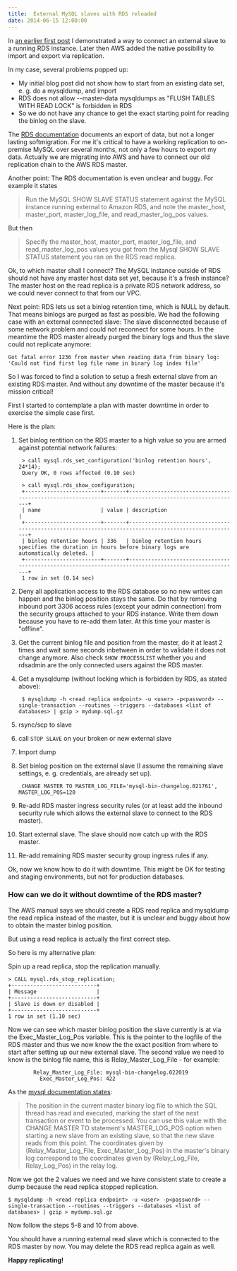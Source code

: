 ```yaml
---
title:  External MySQL slaves with RDS reloaded
date: 2014-06-15 12:00:00
---
```

In [an earlier first post](/2013/07/07/replicating-aws-rds-mysql-databases-to-external-slaves/ "Replicating AWS RDS MySQL databases to external slaves") I demonstrated a way to connect an external slave to a running RDS instance. Later then AWS added the native possibility to import and export via replication.

In my case, several problems popped up:  
* My initial blog post did not show how to start from an existing data set, e. g. do a mysqldump, and import
* RDS does not allow --master-data mysqldumps as "FLUSH TABLES WITH READ LOCK" is forbidden in RDS
* So we do not have any chance to get the exact starting point for reading the binlog on the slave.
  
The [RDS documentation](http://docs.aws.amazon.com/AmazonRDS/latest/UserGuide/MySQL.Procedural.Exporting.NonRDSRepl.html "http://docs.aws.amazon.com/AmazonRDS/latest/UserGuide/MySQL.Procedural.Exporting.NonRDSRepl.html") documents an export of data, but not a longer lasting softmigration. For me it's critical to have a working replication to on-premise MySQL over several months, not only a few hours to export my data. Actually we are migrating into AWS and have to connect our old replication chain to the AWS RDS master.

Another point: The RDS documentation is even unclear and buggy. For example it states

> Run the MySQL SHOW SLAVE STATUS statement against the MySQL instance running external to Amazon RDS, and note the master\_host, master\_port, master\_log\_file, and read\_master\_log\_pos values.

But then

> Specify the master\_host, master\_port, master\_log\_file, and read\_master\_log\_pos values you got from the Mysql SHOW SLAVE STATUS statement you ran on the RDS read replica.

Ok, to which master shall I connect? The MySQL instance outside of RDS should not have any master host data set yet, because it's a fresh instance? The master host on the read replica is a private RDS network address, so we could never connect to that from our VPC.

Next point: RDS lets us set a binlog retention time, which is NULL by default. That means binlogs are purged as fast as possible. We had the following case with an external connected slave: The slave disconnected because of some network problem and could not reconnect for some hours. In the meantime the RDS master already purged the binary logs and thus the slave could not replicate anymore:

    
    Got fatal error 1236 from master when reading data from binary log: 'Could not find first log file name in binary log index file'
    

So I was forced to find a solution to setup a fresh external slave from an existing RDS master. And without any downtime of the master because it's mission critical!

First I started to contemplate a plan with master downtime in order to exercise the simple case first.

Here is the plan:  

1. Set binlog rentition on the RDS master to a high value so you are armed against potential network failures:

        > call mysql.rds_set_configuration('binlog retention hours', 24*14);  
        Query OK, 0 rows affected (0.10 sec)  
        
        > call mysql.rds_show_configuration;  
        +------------------------+-------+------------------------------------------------------------------------------------------------------+  
        | name                   | value | description                                                                                          |  
        +------------------------+-------+------------------------------------------------------------------------------------------------------+  
        | binlog retention hours | 336   | binlog retention hours specifies the duration in hours before binary logs are automatically deleted. |  
        +------------------------+-------+------------------------------------------------------------------------------------------------------+  
        1 row in set (0.14 sec)  
      
2. Deny all application access to the RDS database so no new writes can happen and the binlog position stays the same. Do that by removing inbound port 3306 access rules (except your admin connection) from the security groups attached to your RDS instance. Write them down because you have to re-add them later. At this time your master is "offline".
3. Get the current binlog file and position from the master, do it at least 2 times and wait some seconds inbetween in order to validate it does not change anymore. Also check `SHOW PROCESSLIST` whether you and rdsadmin are the only connected users against the RDS master.
4. Get a mysqldump (without locking which is forbidden by RDS, as stated above):

        $ mysqldump -h <read replica endpoint> -u <user> -p<password> --single-transaction --routines --triggers --databases <list of databases> | gzip > mydump.sql.gz

5. rsync/scp to slave
6. call `STOP SLAVE` on your broken or new external slave
7. Import dump
8. Set binlog position on the external slave (I assume the remaining slave settings, e. g. credentials, are already set up).

        CHANGE MASTER TO MASTER_LOG_FILE='mysql-bin-changelog.021761', MASTER_LOG_POS=120

9. Re-add RDS master ingress security rules (or at least add the inbound security rule which allows the external slave to connect to the RDS master).
10. Start external slave. The slave should now catch up with the RDS master.
11. Re-add remaining RDS master security group ingress rules if any.

Ok, now we know how to do it with downtime. This might be OK for testing and staging environments, but not for production databases.

### How can we do it without downtime of the RDS master?

The AWS manual says we should create a RDS read replica and mysqldump the read replica instead of the master, but it is unclear and buggy about how to obtain the master binlog position.  
  
But using a read replica is actually the first correct step.  
  
So here is my alternative plan:  
  
Spin up a read replica, stop the replication manually.

    
    > CALL mysql.rds_stop_replication;  
    +---------------------------+  
    | Message                   |  
    +---------------------------+  
    | Slave is down or disabled |  
    +---------------------------+  
    1 row in set (1.10 sec)
    

Now we can see which master binlog position the slave currently is at via the Exec\_Master\_Log\_Pos variable. This is the pointer to the logfile of the RDS master and thus we now know the the exact position from where to start after setting up our new external slave. The second value we need to know is the binlog file name, this is Relay\_Master\_Log\_File - for example:

    
            Relay_Master_Log_File: mysql-bin-changelog.022019  
              Exec_Master_Log_Pos: 422
    

As the [mysql documentation states](http://dev.mysql.com/doc/refman/5.6/en/show-slave-status.html "http://dev.mysql.com/doc/refman/5.6/en/show-slave-status.html"):

> The position in the current master binary log file to which the SQL thread has read and executed, marking the start of the next transaction or event to be processed. You can use this value with
> the CHANGE MASTER TO statement's MASTER\_LOG\_POS option when starting a new slave from an existing slave, so that the new slave reads from this point. The coordinates given by
> (Relay\_Master\_Log\_File, Exec\_Master\_Log\_Pos) in the master's binary log correspond to the coordinates given by (Relay\_Log\_File, Relay\_Log\_Pos) in the relay log.

Now we got the 2 values we need and we have consistent state to create a dump because the read replica stopped replication.
    
    $ mysqldump -h <read replica endpoint> -u <user> -p<password> --single-transaction --routines --triggers --databases <list of databases> | gzip > mydump.sql.gz
    

Now follow the steps 5-8 and 10 from above.  
  
You should have a running external read slave which is connected to the RDS master by now. You may delete the RDS read replica again as well.  
  
**Happy replicating!**
